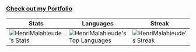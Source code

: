 ### [Check out my Portfolio](http://henrimalahieude.github.io)
| Stats | Languages | Streak |
| ----- | --------- | ------ |
| ![HenriMalahieude's Stats](https://github-readme-stats.vercel.app/api?username=HenriMalahieude&theme=onedark&show_icons=true&hide_border=false&count_private=true) | ![HenriMalahieude's Top Languages](https://github-readme-stats.vercel.app/api/top-langs/?username=HenriMalahieude&theme=onedark&show_icons=true&hide_border=false&layout=donut-vertical) | ![HenriMalahieude's Streak](https://github-readme-streak-stats.herokuapp.com/?user=HenriMalahieude&theme=onedark&hide_border=false)|


